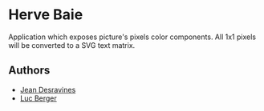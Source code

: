 # Herve Baie

Application which exposes picture's pixels color components.
All 1x1 pixels will be converted to a SVG text matrix.

## Authors

* [Jean Desravines](http://www.jeandesravines.com)
* [Luc Berger](http://www.lallyberger.com)
